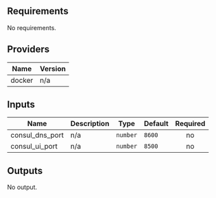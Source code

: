 ## Requirements

No requirements.

## Providers

| Name | Version |
|------|---------|
| docker | n/a |

## Inputs

| Name | Description | Type | Default | Required |
|------|-------------|------|---------|:--------:|
| consul\_dns\_port | n/a | `number` | `8600` | no |
| consul\_ui\_port | n/a | `number` | `8500` | no |

## Outputs

No output.

